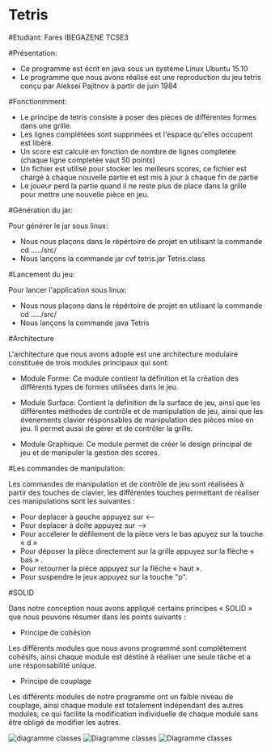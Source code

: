 
# Tetris

#Etudiant: 
Fares IBEGAZENE TCSE3


#Présentation:

* Ce programme est écrit en java sous un système Linux Ubuntu 15.10
* Le programme que nous avons réalisé est une reproduction du jeu tetris conçu par Alekseï Pajitnov à partir de juin 1984 



#Fonctionmment:

* Le principe de tetris consiste à poser des pièces de différentes formes dans une grille.
* Les lignes complétées sont supprimées et l'espace qu'elles occupent est libéré.
* Un score est calculé en fonction de nombre de lignes completée (chaque ligne completée vaut 50 points)
* Un fichier est utilisé pour stocker les meilleurs scores, ce fichier est chargé à chaque nouvelle partie et est mis à jour à chaque fin de partie
* Le joueur perd la partie quand il ne reste plus de place dans la grille pour mettre une nouvelle pièce en jeu. 

#Génération du jar:

Pour générer le jar sous linux:
* Nous nous plaçons dans le répértoire de projet en utilisant la commande cd ...../src/
* Nous lançons la commande jar cvf tetris.jar Tetris.class 

#Lancement du jeu:

Pour lancer l'application sous linux:
* Nous nous plaçons dans le répértoire de projet en utilisant la commande cd ...../src/
* Nous lançons la commande java Tetris 

#Architecture

L'architecture que nous avons adopté est une architecture modulaire constituée de trois modules principaux qui sont:
* Module Forme: Ce module contient la définition et la création des différents types de formes utilisées dans le jeu.

* Module Surface: Contient la definition de la surface de jeu, ainsi que les différentes méthodes de contrôle et de manipulation de jeu, ainsi que les évenements clavier résponsables de manipulation des pièces mise en jeu. Il permet aussi de gérer et de contrôler la grille.

* Module Graphique: Ce module permet de créer le design principal de jeu et de manipuler la gestion des scores. 


#Les commandes de manipulation:

Les commandes de manipulation et de contrôle de jeu sont réalisées à partir des touches de clavier, les différentes touches permettant de réaliser ces manipulations sont les suivantes :

* Pour deplacer à gauche appuyez sur <--
* Pour deplacer à doite appuyez sur -->
* Pour accélerer le défilement de la pièce vers le bas apuyez sur la touche « d »
* Pour déposer la pièce directement sur la grille appuyez sur la flèche « bas » .
* Pour retourner la pièce appuyez sur la flèche « haut ».
* Pour suspendre le jeux appuyez sur la touche "p".

#SOLID

Dans notre conception nous avons appliqué certains principes « SOLID » que nous pouvons résumer dans les points suivants :

* Principe de cohésion

Les différents modules que nous avons programmé sont complétement cohésifs, ainsi chaque module est déstiné à réaliser une seule tâche et a une résponsabilité unique.

* Principe de couplage

Les différents modules de notre programme ont un faible niveau de couplage, ainsi chaque module est totalement indépendant des autres modules, ce qui facilite la modification individuelle de chaque module sans être obligé de modifier les autres. 

<img src = "https://drive.google.com/file/d/0B6grC72fbryRdUIxWlZqZUNFd0E/view?usp=sharing" title = "Diagrame classes" alt = "diagramme classes">

<img src = "https://drive.google.com/open?id=0B6grC72fbryRMnE5M3FRNVBDLXc" title = "diagramme classes" alt = "Diagramme classes">

<img src = "https://drive.google.com/open?id=0B6grC72fbryROEtJOUF2dnRKVmM" title = "diagramme classes" alt = "Diagramme classes">
